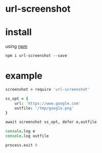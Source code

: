 # url-screenshot

# install

using [npm](https://npmjs.org)

```
npm i url-screenshot --save
```

# example

``` coffeescript
screenshot = require 'url-screenshot'

ss_opt = {
	url: 'https://www.google.com'
	outfile: '/tmp/google.png'
}

await screenshot ss_opt, defer e,outfile

console.log e
console.log outfile

process.exit 0
```


